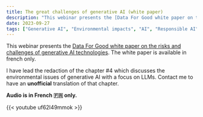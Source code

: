 ```yaml
---
title: The great challenges of generative AI (white paper)
description: "This webinar presents the [Data For Good white paper on the risks and challenges of generative AI technologies](https://dataforgood.fr/iagenerative/)."
date: 2023-09-27
tags: ["Generative AI", "Environmental impacts", "AI", "Responsible AI"]
---
```


This webinar presents the [Data For Good white paper on the risks and challenges of generative AI technologies](https://dataforgood.fr/iagenerative/). The white paper is available in french only.

I have lead the redaction of the chapter #4 which discusses the environmental issues of generative AI with a focus on LLMs. Contact me to have an **unofficial** translation of that chapter.

**Audio is in French 🇫🇷 only.**

{{< youtube uf62I49mmok >}}
